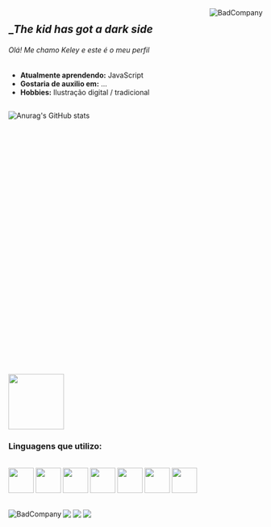 <img align="right" alt="BadCompany" src="https://media.discordapp.net/attachments/570999936444006460/890361135407185930/a.jpg?width=200&height=200">

<link rel="stylesheet" href="https://cdn.jsdelivr.net/gh/devicons/devicon@v2.14.0/devicon.min.css">
          
## __The kid has got a dark side_
###### Olá! Me chamo Keley e este é o meu perfil

* **Atualmente aprendendo:**  JavaScript
* **Gostaria de auxilio em:**  ...
* **Hobbies:** Ilustração digital / tradicional
##
![Anurag's GitHub stats](https://github-readme-stats.vercel.app/api?username=BadCompany&theme=github_dark&show_icons=true)
<svg viewBox="0 0 128 128">
 <img height="110em" src="https://github-readme-stats.vercel.app/api/top-langs/?username=badcompany&layout=compact&langs_count=7&theme=discord_old_blurple"/>
</div>

### Linguagens que utilizo: 
<div style="display: inline_block"><br>
<i class="devicon-python-plain"></i>
<img width=50&height=50 src="https://cdn.jsdelivr.net/gh/devicons/devicon/icons/python/python-plain.svg" />
<img width=50&height=50 src="https://cdn.jsdelivr.net/gh/devicons/devicon/icons/c/c-plain.svg" />
<img width=50&height=50 src="https://cdn.jsdelivr.net/gh/devicons/devicon/icons/cplusplus/cplusplus-plain.svg" />
<img width=50&height=50 src="https://cdn.jsdelivr.net/gh/devicons/devicon/icons/csharp/csharp-plain.svg" />
<img width=50&height=50 src="https://cdn.jsdelivr.net/gh/devicons/devicon/icons/java/java-plain.svg" />
<img width=50&height=50 src="https://cdn.jsdelivr.net/gh/devicons/devicon/icons/mongodb/mongodb-plain.svg" />
<img width=50&height=50 src="https://cdn.jsdelivr.net/gh/devicons/devicon/icons/postgresql/postgresql-plain.svg" />
          
##

<div> 
 <a href="https://BadCompany#2239" target="_blank"><img src="https://img.shields.io/badge/Discord-7289DA?style=for-the-badge&logo=discord&logoColor=white" target="_blank"></a> 
 <a href="https://instagram.com/keleysantos17" target="_blank"><img src="https://img.shields.io/badge/-Instagram-%23E4405F?style=for-the-badge&logo=instagram&logoColor=white" target="_blank"></a>
 <a href="https://www.linkedin.com/in/keley-jesus-dos-santos-287a85205" target="_blank"><img src="https://img.shields.io/badge/-LinkedIn-%230077B5?style=for-the-badge&logo=linkedin&logoColor=white" target="_blank"></a>
 <img align="left" alt="BadCompany" src="https://media.discordapp.net/attachments/570999936444006460/890758655375462470/aaa.jpg?width=980&height=160">

</div>
